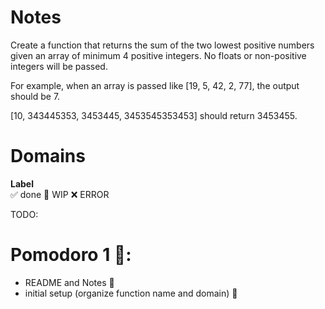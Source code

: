# Notes

Create a function that returns the sum of the two lowest positive numbers given an array of minimum 4 positive integers. No floats or non-positive integers will be passed.

For example, when an array is passed like [19, 5, 42, 2, 77], the output should be 7.

[10, 343445353, 3453445, 3453545353453] should return 3453455.

# Domains

**Label**  
✅ done 🚧 WIP ❌ ERROR

TODO:

# Pomodoro 1 🍅:

- README and Notes 🚧
- initial setup (organize function name and domain) 🚧
